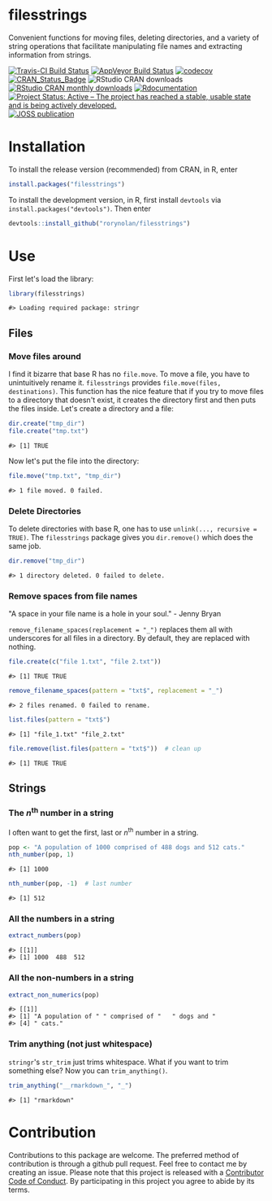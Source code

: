 filesstrings
================

Convenient functions for moving files, deleting directories, and a variety of string operations that facilitate manipulating file names and extracting information from strings.

[![Travis-CI Build Status](https://travis-ci.org/rorynolan/filesstrings.svg?branch=master)](https://travis-ci.org/rorynolan/filesstrings) [![AppVeyor Build Status](https://ci.appveyor.com/api/projects/status/github/rorynolan/filesstrings?branch=master&svg=true)](https://ci.appveyor.com/project/rorynolan/filesstrings) [![codecov](https://codecov.io/gh/rorynolan/filesstrings/branch/master/graph/badge.svg)](https://codecov.io/gh/rorynolan/filesstrings) [![CRAN\_Status\_Badge](http://www.r-pkg.org/badges/version/filesstrings)](https://cran.r-project.org/package=filesstrings) ![RStudio CRAN downloads](http://cranlogs.r-pkg.org/badges/grand-total/filesstrings) [![RStudio CRAN monthly downloads](http://cranlogs.r-pkg.org/badges/filesstrings)](http://cran.rstudio.com/web/packages/filesstrings/index.html) [![Rdocumentation](http://www.rdocumentation.org/badges/version/filesstrings)](http://www.rdocumentation.org/packages/filesstrings) [![Project Status: Active – The project has reached a stable, usable state and is being actively developed.](http://www.repostatus.org/badges/latest/active.svg)](http://www.repostatus.org/#active) [![JOSS publication](http://joss.theoj.org/papers/10.21105/joss.00260/status.svg)](https://doi.org/10.21105/joss.00260)

Installation
============

To install the release version (recommended) from CRAN, in R, enter

``` r
install.packages("filesstrings")
```

To install the development version, in R, first install `devtools` via `install.packages("devtools")`. Then enter

``` r
devtools::install_github("rorynolan/filesstrings")
```

Use
===

First let's load the library:

``` r
library(filesstrings)
```

    #> Loading required package: stringr

Files
-----

### Move files around

I find it bizarre that base R has no `file.move`. To move a file, you have to unintuitively rename it. `filesstrings` provides `file.move(files, destinations)`. This function has the nice feature that if you try to move files to a directory that doesn't exist, it creates the directory first and then puts the files inside. Let's create a directory and a file:

``` r
dir.create("tmp_dir")
file.create("tmp.txt")
```

    #> [1] TRUE

Now let's put the file into the directory:

``` r
file.move("tmp.txt", "tmp_dir")
```

    #> 1 file moved. 0 failed.

### Delete Directories

To delete directories with base R, one has to use `unlink(..., recursive = TRUE)`. The `filesstrings` package gives you `dir.remove()` which does the same job.

``` r
dir.remove("tmp_dir")
```

    #> 1 directory deleted. 0 failed to delete.

### Remove spaces from file names

"A space in your file name is a hole in your soul." - Jenny Bryan

`remove_filename_spaces(replacement = "_")` replaces them all with underscores for all files in a directory. By default, they are replaced with nothing.

``` r
file.create(c("file 1.txt", "file 2.txt"))
```

    #> [1] TRUE TRUE

``` r
remove_filename_spaces(pattern = "txt$", replacement = "_")
```

    #> 2 files renamed. 0 failed to rename.

``` r
list.files(pattern = "txt$")
```

    #> [1] "file_1.txt" "file_2.txt"

``` r
file.remove(list.files(pattern = "txt$"))  # clean up
```

    #> [1] TRUE TRUE

Strings
-------

### The *n*<sup>th</sup> number in a string

I often want to get the first, last or *n*<sup>th</sup> number in a string.

``` r
pop <- "A population of 1000 comprised of 488 dogs and 512 cats."
nth_number(pop, 1)
```

    #> [1] 1000

``` r
nth_number(pop, -1)  # last number
```

    #> [1] 512

### All the numbers in a string

``` r
extract_numbers(pop)
```

    #> [[1]]
    #> [1] 1000  488  512

### All the non-numbers in a string

``` r
extract_non_numerics(pop)
```

    #> [[1]]
    #> [1] "A population of " " comprised of "   " dogs and "      
    #> [4] " cats."

### Trim anything (not just whitespace)

`stringr`'s `str_trim` just trims whitespace. What if you want to trim something else? Now you can `trim_anything()`.

``` r
trim_anything("__rmarkdown_", "_")
```

    #> [1] "rmarkdown"

Contribution
============

Contributions to this package are welcome. The preferred method of contribution is through a github pull request. Feel free to contact me by creating an issue. Please note that this project is released with a [Contributor Code of Conduct](CONDUCT.md). By participating in this project you agree to abide by its terms.
